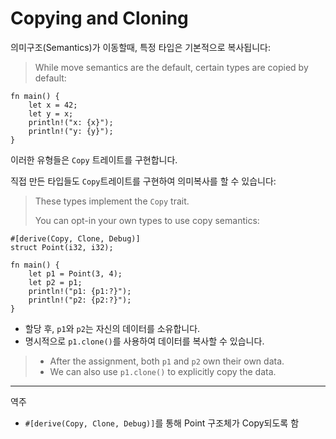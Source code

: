 # Copying and Cloning

의미구조(Semantics)가 이동할때, 특정 타입은 기본적으로 복사됩니다:
> While move semantics are the default, certain types are copied by default:

```rust,editable
fn main() {
    let x = 42;
    let y = x;
    println!("x: {x}");
    println!("y: {y}");
}
```

이러한 유형들은 `Copy` 트레이트를 구현합니다. 

직접 만든 타입들도 `Copy`트레이트를 구현하여 의미복사를 할 수 있습니다:
> These types implement the `Copy` trait.
> 
> You can opt-in your own types to use copy semantics:

```rust,editable
#[derive(Copy, Clone, Debug)]
struct Point(i32, i32);

fn main() {
    let p1 = Point(3, 4);
    let p2 = p1;
    println!("p1: {p1:?}");
    println!("p2: {p2:?}");
}
```

* 할당 후, `p1`와 `p2`는 자신의 데이터를 소유합니다.
* 명시적으로 `p1.clone()`를 사용하여 데이터를 복사할 수 있습니다.
> * After the assignment, both `p1` and `p2` own their own data.
> * We can also use `p1.clone()` to explicitly copy the data.

---
역주
- `#[derive(Copy, Clone, Debug)]`를 통해 Point 구조체가 Copy되도록 함
